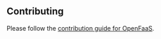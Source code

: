 ## Contributing

Please follow the [contribution guide for OpenFaaS](https://github.com/openfaas/faas/blob/master/CONTRIBUTING.md).

